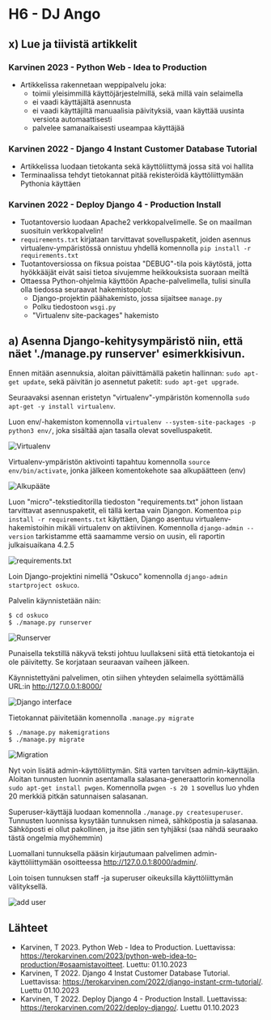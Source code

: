 <h1>H6 - DJ Ango</h1>

<h2>x) Lue ja tiivistä artikkelit</h2>

<h3>Karvinen 2023 - Python Web - Idea to Production</h3>

- Artikkelissa rakennetaan weppipalvelu joka:
  - toimii yleisimmillä käyttöjärjestelmillä, sekä millä vain selaimella
  - ei vaadi käyttäjältä asennusta
  - ei vaadi käyttäjiltä manuaalisia päivityksiä, vaan käyttää uusinta versiota automaattisesti
  - palvelee samanaikaisesti useampaa käyttäjää

<h3>Karvinen 2022 - Django 4 Instant Customer Database Tutorial</h3>

- Artikkelissa luodaan tietokanta sekä käyttöliittymä jossa sitä voi hallita
- Terminaalissa tehdyt tietokannat pitää rekisteröidä käyttöliittymään Pythonia käyttäen

<h3>Karvinen 2022 - Deploy Django 4 - Production Install</h3>

- Tuotantoversio luodaan Apache2 verkkopalvelimelle. Se on maailman suosituin verkkopalvelin!
- `requirements.txt` kirjataan tarvittavat sovelluspaketit, joiden asennus virtualenv-ympäristössä onnistuu yhdellä komennolla `pip install -r requirements.txt`
- Tuotantoversiossa on fiksua poistaa "DEBUG"-tila pois käytöstä, jotta hyökkääjät eivät saisi tietoa sivujemme heikkouksista suoraan meiltä
- Ottaessa Python-ohjelmia käyttöön Apache-palvelimella, tulisi sinulla olla tiedossa seuraavat hakemistopolut:
  - Django-projektin päähakemisto, jossa sijaitsee `manage.py`
  - Polku tiedostoon `wsgi.py`
  - "Virtualenv site-packages" hakemisto

<h2>a) Asenna Django-kehitysympäristö niin, että näet './manage.py runserver' esimerkkisivun.</h2>

Ennen mitään asennuksia, aloitan päivittämällä paketin hallinnan: `sudo apt-get update`, sekä päivitän jo asennetut paketit: `sudo apt-get upgrade`.

Seuraavaksi asennan eristetyn "virtualenv"-ympäristön komennolla `sudo apt-get -y install virtualenv`.

Luon env/-hakemiston komennolla `virtualenv --system-site-packages -p python3 env/`, joka sisältää ajan tasalla olevat sovelluspaketit.

![Virtualenv]()

Virtualenv-ympäristön aktivointi tapahtuu komennolla `source env/bin/activate`, jonka jälkeen komentokehote saa alkupäätteen (env)

![Alkupääte]()

Luon "micro"-tekstieditorilla tiedoston "requirements.txt" johon listaan tarvittavat asennuspaketit, eli tällä kertaa vain Djangon. Komentoa `pip install -r requirements.txt` käyttäen, Django asentuu virtualenv-hakemistoihin mikäli virtualenv on aktiivinen. Komennolla `django-admin --version` tarkistamme että saamamme versio on uusin, eli raportin julkaisuaikana 4.2.5

![requirements.txt]()

Loin Django-projektini nimellä "Oskuco" komennolla `django-admin startproject oskuco`.

Palvelin käynnistetään näin:
```
$ cd oskuco
$ ./manage.py runserver
```
![Runserver]()

Punaisella tekstillä näkyvä teksti johtuu luullakseni siitä että tietokantoja ei ole päivitetty. Se korjataan seuraavan vaiheen jälkeen.

Käynnistettyäni palvelimen, otin siihen yhteyden selaimella syöttämällä URL:in http://127.0.0.1:8000/

![Django interface]()

Tietokannat päivitetään komennolla `.manage.py migrate`
```
$ ./manage.py makemigrations
$ ./manage.py migrate
```

![Migration]()

Nyt voin lisätä admin-käyttöliittymän. Sitä varten tarvitsen admin-käyttäjän. Aloitan tunnusten luonnin asentamalla salasana-generaattorin komennolla `sudo apt-get install pwgen`. Komennolla `pwgen -s 20 1` sovellus luo yhden 20 merkkiä pitkän satunnaisen salasanan.

Superuser-käyttäjä luodaan komennolla `./manage.py createsuperuser`. Tunnusten luonnissa kysytään tunnuksen nimeä, sähköpostia ja salasanaa. Sähköposti ei ollut pakollinen, ja itse jätin sen tyhjäksi (saa nähdä seuraako tästä ongelmia myöhemmin)

Luomallani tunnuksella pääsin kirjautumaan palvelimen admin-käyttöliittymään osoitteessa http://127.0.0.1:8000/admin/.

Loin toisen tunnuksen staff -ja superuser oikeuksilla käyttöliittymän välityksellä.

![add user]()


<h2>Lähteet</h2>

- Karvinen, T 2023. Python Web - Idea to Production. Luettavissa: https://terokarvinen.com/2023/python-web-idea-to-production/#osaamistavoitteet. Luettu: 01.10.2023
- Karvinen, T 2022. Django 4 Instat Customer Database Tutorial. Luettavissa: https://terokarvinen.com/2022/django-instant-crm-tutorial/. Luettu 01.10.2023
- Karvinen, T 2022. Deploy Django 4 - Production Install. Luettavissa: https://terokarvinen.com/2022/deploy-django/. Luettu 01.10.2023
